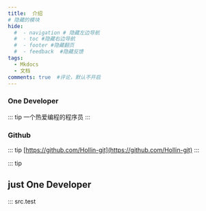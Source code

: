 ```yaml
---
title:  介绍
# 隐藏的模块
hide:
  #  - navigation # 隐藏左边导航
  #  - toc #隐藏右边导航
  #  - footer #隐藏翻页
  #  - feedback  #隐藏反馈
tags:  
  - Mkdocs
  - 文档
comments: true  #评论，默认不开启
---
```




### One Developer

::: tip
一个热爱编程的程序员
:::

### Github

::: tip
[https://github.com/Hollin-git](https://github.com/Hollin-git)
:::


::: tip
## just One Developer

::: src.test
